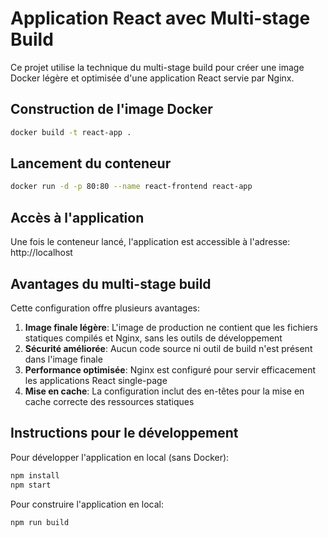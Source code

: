 # Application React avec Multi-stage Build

Ce projet utilise la technique du multi-stage build pour créer une image Docker légère et optimisée d'une application React servie par Nginx.

## Construction de l'image Docker

```sh
docker build -t react-app .
```

## Lancement du conteneur

```sh
docker run -d -p 80:80 --name react-frontend react-app
```

## Accès à l'application

Une fois le conteneur lancé, l'application est accessible à l'adresse: http://localhost

## Avantages du multi-stage build

Cette configuration offre plusieurs avantages:

1. **Image finale légère**: L'image de production ne contient que les fichiers statiques compilés et Nginx, sans les outils de développement
2. **Sécurité améliorée**: Aucun code source ni outil de build n'est présent dans l'image finale
3. **Performance optimisée**: Nginx est configuré pour servir efficacement les applications React single-page 
4. **Mise en cache**: La configuration inclut des en-têtes pour la mise en cache correcte des ressources statiques

## Instructions pour le développement

Pour développer l'application en local (sans Docker):

```sh
npm install
npm start
```

Pour construire l'application en local:

```sh
npm run build
```
